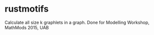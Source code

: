 # rustmotifs

Calculate all size k graphlets in a graph. Done for Modelling Workshop, MathMods 2015, UAB
